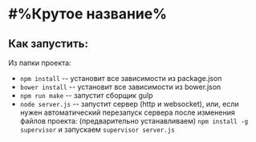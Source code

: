 #%Крутое название%
 =======

 ## Как запустить:

 Из папки проекта:

* `npm install`  -- установит все зависимости из package.json
* `bower install` -- установит все зависимости из bower.json
* `npm run make` -- запустит сборщик gulp
* `node server.js` -- запустит сервер (http и websocket), или, если нужен автоматический
перезапуск сервера после изменения файлов проекта: (предварительно устанавливаем)
`npm install -g supervisor` 
и запускаем
`supervisor server.js`
